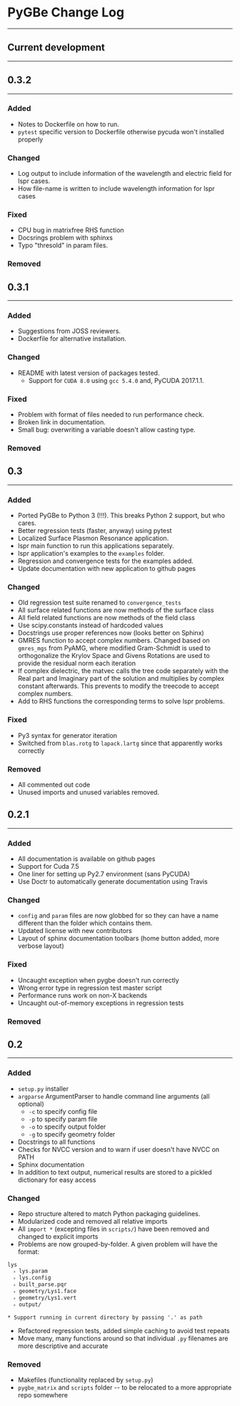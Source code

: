 # PyGBe Change Log
----
## Current development
---

## 0.3.2
---
### Added

* Notes to Dockerfile on how to run.
* `pytest` specific version to Dockerfile otherwise pycuda won't installed properly 

### Changed

* Log output to include information of the wavelength and electric field for lspr cases.
* How file-name is written  to include wavelength information for lspr cases

### Fixed

* CPU bug in matrixfree RHS function
* Docsrings problem with sphinxs
* Typo "thresold" in param files. 

### Removed


## 0.3.1
---
### Added

* Suggestions from JOSS reviewers.
* Dockerfile for alternative installation.

### Changed

* README with latest version of packages tested.
  * Support for `CUDA 8.0` using `gcc 5.4.0` and, PyCUDA 2017.1.1.

### Fixed

* Problem with format of files needed to run performance check.
* Broken link in documentation.
* Small bug: overwriting a variable doesn't allow casting type. 

### Removed


## 0.3
---
### Added

* Ported PyGBe to Python 3 (!!!).  This breaks Python 2 support, but who cares.
* Better regression tests (faster, anyway) using pytest
* Localized Surface Plasmon Resonance application.
* lspr main function to run this applications separately. 
* lspr application's examples to the `examples` folder.
* Regression and convergence tests for the examples added. 
* Update documentation with new application to github pages

### Changed

* Old regression test suite renamed to `convergence_tests`
* All surface related functions are now methods of the surface class
* All field related functions are now methods of the field class
* Use scipy.constants instead of hardcoded values
* Docstrings use proper references now (looks better on Sphinx)
* GMRES function to accept complex numbers. Changed based on `gmres_mgs`
from PyAMG, where modified Gram-Schmidt is used to orthogonalize the
Krylov Space and Givens Rotations are used to provide the residual 
norm each iteration
* If complex dielectric, the matvec calls the tree code
separately with the Real part and Imaginary part of the solution and
multiplies by complex constant afterwards. This prevents to modify the 
treecode to accept complex numbers.
* Add to RHS functions the corresponding terms to solve lspr problems.


### Fixed

* Py3 syntax for generator iteration
* Switched from `blas.rotg` to `lapack.lartg` since that apparently works correctly

### Removed

* All commented out code
* Unused imports and unused variables removed.


## 0.2.1
---
### Added

* All documentation is available on github pages
* Support for Cuda 7.5
* One liner for setting up Py2.7 environment (sans PyCUDA)
* Use Doctr to automatically generate documentation using Travis

### Changed
* `config` and `param` files are now globbed for so they can have a name different
  than the folder which contains them.  
* Updated license with new contributors
* Layout of sphinx documentation toolbars (home button added, more verbose layout)

### Fixed

* Uncaught exception when pygbe doesn't run correctly
* Wrong error type in regression test master script
* Performance runs work on non-X backends
* Uncaught out-of-memory exceptions in regression tests

### Removed


## 0.2
---
### Added
* `setup.py` installer
* `argparse` ArgumentParser to handle command line arguments (all optional)
  * `-c` to specify config file
  * `-p` to specify param file
  * `-o` to specify output folder
  * `-g` to specify geometry folder
* Docstrings to all functions
* Checks for NVCC version and to warn if user doesn't have NVCC on PATH
* Sphinx documentation
* In addition to text output, numerical results are stored to a pickled dictionary for easy access
  
### Changed
* Repo structure altered to match Python packaging guidelines.
* Modularized code and removed all relative imports
* All `import *` (excepting files in `scripts/`) have been removed and changed to explicit imports
* Problems are now grouped-by-folder.  A given problem will have the format:
```
lys 
  ˫ lys.param
  ˫ lys.config
  ˫ built_parse.pqr
  ˫ geometry/Lys1.face
  ˫ geometry/Lys1.vert
  ˫ output/

* Support running in current directory by passing '.' as path
```
* Refactored regression tests, added simple caching to avoid test repeats
* Move many, many functions around so that individual `.py` filenames are more descriptive and accurate

### Removed
* Makefiles (functionality replaced by `setup.py`)
* `pygbe_matrix` and `scripts` folder -- to be relocated to a more appropriate repo somewhere
